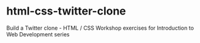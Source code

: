 # html-css-twitter-clone
Build a Twitter clone - HTML / CSS Workshop exercises for Introduction to Web Development series
